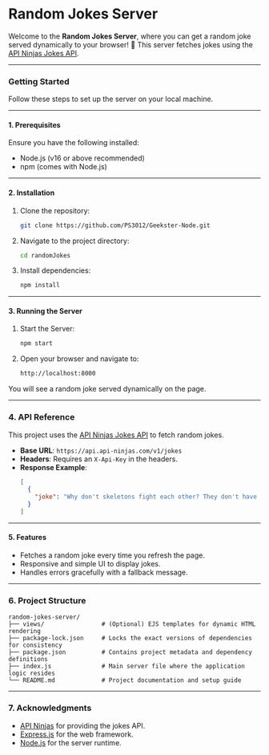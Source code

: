 # **Random Jokes Server**

Welcome to the **Random Jokes Server**, where you can get a random joke served dynamically to your browser! 🎉 This server fetches jokes using the [API Ninjas Jokes API](https://api-ninjas.com/api/jokes).

---

### **Getting Started**
Follow these steps to set up the server on your local machine.

---

#### **1. Prerequisites**
Ensure you have the following installed:
 
 - Node.js (v16 or above recommended)
 - npm (comes with Node.js)


---

#### **2. Installation**
1. Clone the repository:

     ```bash
     git clone https://github.com/PS3012/Geekster-Node.git

2. Navigate to the project directory:

     ```bash
     cd randomJokes
     
3. Install dependencies:

     ```bash
     npm install

---

#### **3. Running the Server**
1. Start the Server:

     ```bash
     npm start

2. Open your browser and navigate to:

     ```bash
     http://localhost:8000

You will see a random joke served dynamically on the page.


---

### **4. API Reference**
This project uses the [API Ninjas Jokes API](https://api-ninjas.com/api/jokes) to fetch random jokes.

- **Base URL**: `https://api.api-ninjas.com/v1/jokes`
- **Headers**: Requires an `X-Api-Key` in the headers.
- **Response Example**:
  ```json
  [
    {
      "joke": "Why don't skeletons fight each other? They don't have the guts."
    }
  ]


---

#### **5. Features**
 
- Fetches a random joke every time you refresh the page.
- Responsive and simple UI to display jokes.
- Handles errors gracefully with a fallback message.


---

### **6. Project Structure**

```plaintext
random-jokes-server/
├── views/                # (Optional) EJS templates for dynamic HTML rendering
├── package-lock.json     # Locks the exact versions of dependencies for consistency
├── package.json          # Contains project metadata and dependency definitions
├── index.js              # Main server file where the application logic resides
└── README.md             # Project documentation and setup guide
```

---

### **7. Acknowledgments**

- [API Ninjas](https://api-ninjas.com/) for providing the jokes API.
- [Express.js](https://expressjs.com/) for the web framework.
- [Node.js](https://nodejs.org/) for the server runtime.
